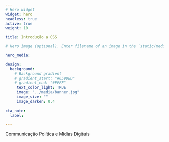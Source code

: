 ```yaml
---
# Hero widget
widget: hero
headless: true
active: true
weight: 10

title: Introdução a CSS

# Hero image (optional). Enter filename of an image in the `static/media/` folder.

hero_media: 

design:
  background:
    # Background gradient
    # gradient_start: "#659DBD"
    # gradient_end: "#FFFF"
     text_color_light: TRUE
     image: "../media/banner.jpg"
     image_size: ""
     image_darken: 0.4
    
cta_note:
  label: 

---
```


Communicação Política e Mídias Digitais

<br>
<br>
